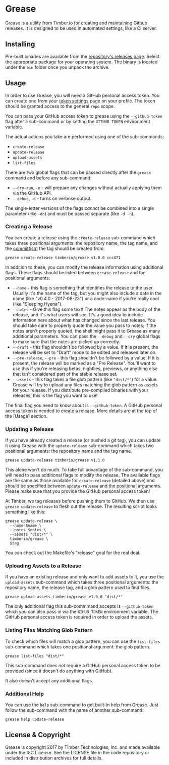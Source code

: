 # Grease

Grease is a utility from Timber.io for creating and maintaining Github
releases. It is designed to be used in automated settings, like a CI
server.

## Installing

Pre-built binaries are available from the [repository's releases
page](https://github.com/timberio/grease/releases). Select the appropriate
package for your operating system. The binary is located under the `bin` folder
once you unpack the archive.

## Usage

In order to use Grease, you will need a GitHub personal access token. You can
create one from your [token settings](https://github.com/settings/tokens) page
on your profile. The token should be granted access to the general `repo` scope.

You can pass your GitHub access token to grease using the `--github-token` flag
after a sub-command or by setting the `GITHUB_TOKEN` environment variable.

The actual actions you take are performed using one of the sub-commands:

  * `create-release`
  * `update-release`
  * `upload-assets`
  * `list-files`

There are two global flags that can be passed directly after the `grease`
command and before any sub-command:

  * `--dry-run`, `-n` - will prepare any changes without actually applying them
  via the GitHub API.
  * `--debug`, `-d` - turns on verbose output.

The single-letter versions of the flags _cannot_ be combined into a
single parameter (like `-dn`) and must be passed separate (like `-d -n`).

### Creating a Release

You can create a release using the `create-release` sub-command which takes
three positional arguments: the repository name, the tag name, and the
[commit(ish)](https://git-scm.com/docs/gitglossary#gitglossary-aiddefcommit-ishacommit-ishalsocommittish)
the tag should be created from.

```shell
grease create-release timberio/grease v1.0.0 ccc471
```

In addition to these, you can modify the release information using additional
flags. These flags should be listed between `create-release` and the positional
arguments:

  * `--name` - this flag is something that identifies the release to the user.
  Usually it's the name of the tag, but you might also include a date in the
  name (like "v0.4.0 - 2017-08-23") or a code-name if you're really cool
  (like "Sleeping Hyena").
  * `--notes` - Give this flag some text! The notes appear as the body of the
  release, and it's what users will see. It's a good idea to include
  information here about what has changed since the last release. You should
  take care to properly quote the value you pass to notes; if the notes aren't
  properly quoted, the shell might pass it to Grease as many additional
  parameters. You can pass the `--debug` and `--dry` global flags to make
  sure that the notes are picked up correctly.
  * `--draft` - this flag shouldn't be followed by a value. If it is present,
  the release will be set to "Draft" mode to be edited and released later on.
  * `--pre-release`, `--pre` - this flag shouldn't be followed by a value. If it
  is present, the release will be marked as a "Pre Release". You'll want to use
  this if you're releasing betas, nightlies, previews, or anything else that isn't
  considered part of the stable release set.
  * `--assets` - this flag takes a file glob pattern (like `"dist/*"`) for a
  value. Grease will try to upload any files matching the glob pattern as
  assets for your release. If you distribute pre-compiled binaries with your
  releases, this is the flag you want to use!

The final flag you need to know about is `--github-token`. A GitHub personal
access token is needed to create a release. More details are at the top of the
[Usage] section.

### Updating a Release

If you have already created a release (or pushed a git tag), you can update it
using Grease with the `update-release` sub-command which takes two positional
arguments: the repository name and the tag name.

```shell
grease update-release timberio/grease v1.1.0
```

This alone won't do much. To take full advantage of the sub-command, you will need
to pass additional flags to modify the release. The available flags are the same
as those available for `create-release` (detailed above) and should be specified
between `update-release` and the positional arguments. Please make sure that you
provide the GitHub personal access token!

At Timber, we tag releases before pushing them to GitHub. We then use `grease
update-release` to flesh out the release. The resulting script looks something
like this:

```shell
grease update-release \
  --name $name \
  --notes $notes \
  --assets "dist/*" \
  timberio/grease \
  $tag
```

You can check out the Makefile's "release" goal for the real deal.

### Uploading Assets to a Release

If you have an existing release and only want to add assets to it, you use
the `upload-assets` sub-command which takes three positional arguments:
the repository name, the release tag, and a glob pattern used to find files.

```
grease upload-assets timberio/grease v1.0.0 "dist/*"
```

The only additional flag this sub-commmand accepts is `--github-token` which you
can also pass in via the `GIHUB_TOKEN` environment variable. The GitHub personal
access token is required in order to upload the assets.

### Listing Files Matching Glob Pattern

To check which files will match a glob pattern, you can use the `list-files`
sub-command which takes one positional argument: the glob pattern.

```shell
grease list-files "dist/*"
```

This sub-command does _not_ require a GitHub personal access token to be provided
(since it doesn't do anything with GitHub).

It also doesn't accept any additional flags.

### Additional Help

You can use the `help` sub-command to get built-in help from Grease. Just follow
the sub-command with the name of another sub-command:

```shell
grease help update-release
```

## License & Copyright

Grease is copyright 2017 by Timber Technologies, Inc. and made available under
the ISC License. See the LICENSE file in the code repository or included in
distribution archives for full details.
